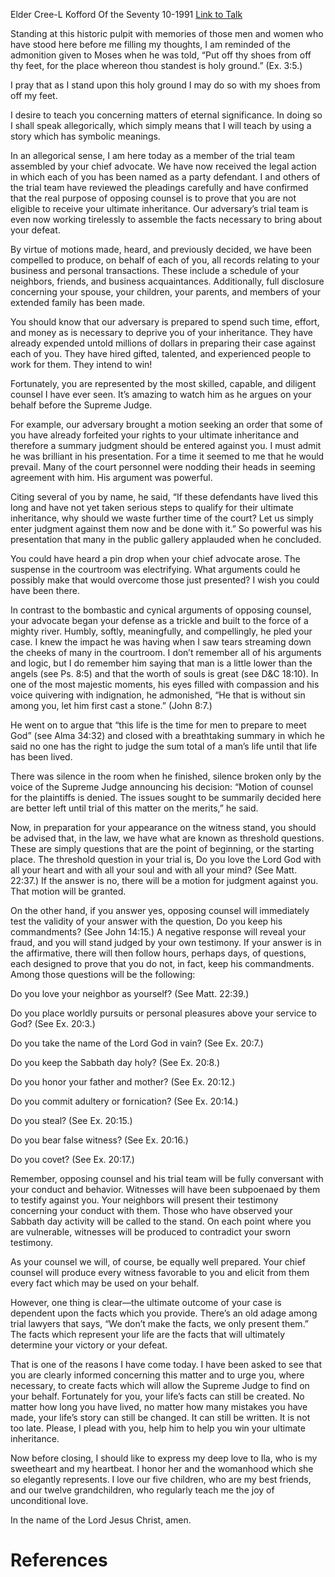 Elder Cree-L Kofford
Of the Seventy
10-1991
[Link to Talk](https://www.churchofjesuschrist.org/study/general-conference/1991/10/the-ultimate-inheritance-an-allegory?lang=eng)

Standing at this historic pulpit with memories of those men and women who have stood here before me filling my thoughts, I am reminded of the admonition given to Moses when he was told, “Put off thy shoes from off thy feet, for the place whereon thou standest is holy ground.” (Ex. 3:5.)

I pray that as I stand upon this holy ground I may do so with my shoes from off my feet.

I desire to teach you concerning matters of eternal significance. In doing so I shall speak allegorically, which simply means that I will teach by using a story which has symbolic meanings.

In an allegorical sense, I am here today as a member of the trial team assembled by your chief advocate. We have now received the legal action in which each of you has been named as a party defendant. I and others of the trial team have reviewed the pleadings carefully and have confirmed that the real purpose of opposing counsel is to prove that you are not eligible to receive your ultimate inheritance. Our adversary’s trial team is even now working tirelessly to assemble the facts necessary to bring about your defeat.

By virtue of motions made, heard, and previously decided, we have been compelled to produce, on behalf of each of you, all records relating to your business and personal transactions. These include a schedule of your neighbors, friends, and business acquaintances. Additionally, full disclosure concerning your spouse, your children, your parents, and members of your extended family has been made.

You should know that our adversary is prepared to spend such time, effort, and money as is necessary to deprive you of your inheritance. They have already expended untold millions of dollars in preparing their case against each of you. They have hired gifted, talented, and experienced people to work for them. They intend to win!

Fortunately, you are represented by the most skilled, capable, and diligent counsel I have ever seen. It’s amazing to watch him as he argues on your behalf before the Supreme Judge.

For example, our adversary brought a motion seeking an order that some of you have already forfeited your rights to your ultimate inheritance and therefore a summary judgment should be entered against you. I must admit he was brilliant in his presentation. For a time it seemed to me that he would prevail. Many of the court personnel were nodding their heads in seeming agreement with him. His argument was powerful.

Citing several of you by name, he said, “If these defendants have lived this long and have not yet taken serious steps to qualify for their ultimate inheritance, why should we waste further time of the court? Let us simply enter judgment against them now and be done with it.” So powerful was his presentation that many in the public gallery applauded when he concluded.

You could have heard a pin drop when your chief advocate arose. The suspense in the courtroom was electrifying. What arguments could he possibly make that would overcome those just presented? I wish you could have been there.

In contrast to the bombastic and cynical arguments of opposing counsel, your advocate began your defense as a trickle and built to the force of a mighty river. Humbly, softly, meaningfully, and compellingly, he pled your case. I knew the impact he was having when I saw tears streaming down the cheeks of many in the courtroom. I don’t remember all of his arguments and logic, but I do remember him saying that man is a little lower than the angels (see Ps. 8:5) and that the worth of souls is great (see D&C 18:10). In one of the most majestic moments, his eyes filled with compassion and his voice quivering with indignation, he admonished, “He that is without sin among you, let him first cast a stone.” (John 8:7.)

He went on to argue that “this life is the time for men to prepare to meet God” (see Alma 34:32) and closed with a breathtaking summary in which he said no one has the right to judge the sum total of a man’s life until that life has been lived.

There was silence in the room when he finished, silence broken only by the voice of the Supreme Judge announcing his decision: “Motion of counsel for the plaintiffs is denied. The issues sought to be summarily decided here are better left until trial of this matter on the merits,” he said.

Now, in preparation for your appearance on the witness stand, you should be advised that, in the law, we have what are known as threshold questions. These are simply questions that are the point of beginning, or the starting place. The threshold question in your trial is, Do you love the Lord God with all your heart and with all your soul and with all your mind? (See Matt. 22:37.) If the answer is no, there will be a motion for judgment against you. That motion will be granted.

On the other hand, if you answer yes, opposing counsel will immediately test the validity of your answer with the question, Do you keep his commandments? (See John 14:15.) A negative response will reveal your fraud, and you will stand judged by your own testimony. If your answer is in the affirmative, there will then follow hours, perhaps days, of questions, each designed to prove that you do not, in fact, keep his commandments. Among those questions will be the following:





Do you love your neighbor as yourself? (See Matt. 22:39.)





Do you place worldly pursuits or personal pleasures above your service to God? (See Ex. 20:3.)





Do you take the name of the Lord God in vain? (See Ex. 20:7.)





Do you keep the Sabbath day holy? (See Ex. 20:8.)





Do you honor your father and mother? (See Ex. 20:12.)





Do you commit adultery or fornication? (See Ex. 20:14.)





Do you steal? (See Ex. 20:15.)





Do you bear false witness? (See Ex. 20:16.)





Do you covet? (See Ex. 20:17.)





Remember, opposing counsel and his trial team will be fully conversant with your conduct and behavior. Witnesses will have been subpoenaed by them to testify against you. Your neighbors will present their testimony concerning your conduct with them. Those who have observed your Sabbath day activity will be called to the stand. On each point where you are vulnerable, witnesses will be produced to contradict your sworn testimony.

As your counsel we will, of course, be equally well prepared. Your chief counsel will produce every witness favorable to you and elicit from them every fact which may be used on your behalf.

However, one thing is clear—the ultimate outcome of your case is dependent upon the facts which you provide. There’s an old adage among trial lawyers that says, “We don’t make the facts, we only present them.” The facts which represent your life are the facts that will ultimately determine your victory or your defeat.

That is one of the reasons I have come today. I have been asked to see that you are clearly informed concerning this matter and to urge you, where necessary, to create facts which will allow the Supreme Judge to find on your behalf. Fortunately for you, your life’s facts can still be created. No matter how long you have lived, no matter how many mistakes you have made, your life’s story can still be changed. It can still be written. It is not too late. Please, I plead with you, help him to help you win your ultimate inheritance.

Now before closing, I should like to express my deep love to Ila, who is my sweetheart and my heartbeat. I honor her and the womanhood which she so elegantly represents. I love our five children, who are my best friends, and our twelve grandchildren, who regularly teach me the joy of unconditional love.

In the name of the Lord Jesus Christ, amen.

# References
